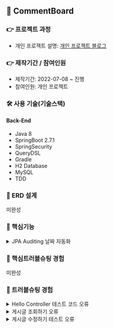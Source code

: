 ## 📌 CommentBoard

### 👉 프로젝트 과정
+ 개인 프로젝트 설명: <a href="https://pan2468.tistory.com/category/%EA%B0%9C%EC%9D%B8%20%ED%94%84%EB%A1%9C%EC%A0%9D%ED%8A%B8">개인 프로젝트 블로그</a>
### 👉 제작기간 / 참여인원
+ 제작기간: 2022-07-08 ~ 진행
+ 참여인원: 개인 프로젝트

### 🛠 사용 기술(기술스택)
#### Back-End
+ Java 8
+ SpringBoot 2.7.1
+ SpringSecurity
+ QueryDSL
+ Gradle
+ H2 Database
+ MySQL
+ TDD

### 📌 ERD 설계
미완성
### 📌 핵심기능
<details>
<summary>JPA Auditing 날짜 자동화</summary>
<div markdown="1">
  
~~~
import lombok.Getter;
import org.springframework.data.annotation.CreatedDate;
import org.springframework.data.annotation.LastModifiedDate;
import org.springframework.data.jpa.domain.support.AuditingEntityListener;

import javax.persistence.EntityListeners;
import javax.persistence.MappedSuperclass;
import java.time.LocalDateTime;


@Getter
@MappedSuperclass
@EntityListeners(AuditingEntityListener.class)
public abstract class BaseTimeEntity {

    @CreatedDate
    private LocalDateTime createData;

    @LastModifiedDate
    private LocalDateTime modifiedDate;


}
~~~

~~~
    @Test
    public void BaseTimeEntity_등록(){
        //given
        LocalDateTime now = LocalDateTime.of(2022,7,13,5,46,0);
        postsRepository.save(Posts.builder()
                .title("title")
                .content("content")
                .email("email")
                .build());
        //when
        List<Posts> postsList = postsRepository.findAll();

        //then
        Posts posts = postsList.get(0);
        System.out.println(">>>>>>> createDate=" + posts.getCreateData()+", modifiedDate="+posts.getModifiedDate());

        assertThat(posts.getCreateData()).isAfter(now);
        assertThat(posts.getModifiedDate()).isAfter(now);
    }
~~~

</div>
</details>
  
### 📌 핵심트러블슈팅 경험
미완성

### 📌 트러블슈팅 경험
<details>
<summary>Hello Controller 테스트 코드 오류</summary>
<div markdown="1">
- Execution failed for task ':test'.
  
  ### 해결방법
- 원인: InteliJ 오류
- Intelij > Ctrl+Alt+S > Setting > BuildTools > Gradle > Run tests using : InteliJ IDEA  
<img src="https://user-images.githubusercontent.com/58936137/178106276-a84c7c23-7b77-4cdd-9ccb-5836f9e0abba.png" width="600px" height="500px">
 
</div>
</details>
  
<details>
<summary>게시글 조회하기 오류</summary>
<div markdown="1">
- Caused by: java.lang.IllegalStateException: Ambiguous mapping. Cannot map 'postsApiController' method <br>
- Execution failed for task ':CommentBoardApplication.main()'.

### 해결방법
+ 원인: @GetMapping("/") 어노테이션 중복경로 오류 
+ PostsApiController 클래스 Index 메소드 주석 처리   
<details>
<summary>기존 코드</summary>
<div markdown="1">

  IndexController.java
  ~~~
      @GetMapping("/")
    public String index(Model model){

        model.addAttribute("posts", postsService.findAllDesc());
        return "index";
    }
  ~~~
  
</div>
</details>  

<details>
<summary>개선 코드</summary>
<div markdown="1">

PostsApiController.java
~~~
//    @GetMapping("/")
//    public String index(Model model){
//        model.addAttribute("posts",postsService.findAllDesc());
//        return "index";
//    }
~~~
  
</div>
</details>  
  
  
</div>
</details>  
  
<details>
<summary>게시글 수정하기 테스트 오류</summary>
<div markdown="1">
- java.lang.IndexOutOfBoundsException: Index 0 out of bounds for length 0 </br>
- org.springframework.web.client.RestClientException:
  
### 해결방법
+ 원인: Posts_수정하기() 메소드 구현부 테스트 코드 오류

<details>
<summary>기존 코드</summary>
<div markdown="1">
  
~~~
    @Test
    public void Posts_수정하기(){
        //given
        Posts savedPosts = postsRepository.save(Posts.builder()
                .title("title")
                .content("content")
                .email("email")
                .build());

        Long updateId = savedPosts.getId();
        String expectedTitle = "title2";
        String expectedContent = "content2";

        PostsUpdateRequestDto requestDto = PostsUpdateRequestDto.builder()
                .title(expectedTitle)
                .content(expectedContent)
                .build();

        String url = "http://localhost:" + port + "/api/v1/posts/" + updateId;
        HttpEntity<PostsUpdateRequestDto> requestEntity = new HttpEntity<>(requestDto);

        //when
        ResponseEntity<Long> responseEntity = restTemplate.exchange(url, HttpMethod.PUT, requestEntity, Long.class);

        //then
        assertThat(responseEntity.getStatusCode()).isEqualTo(HttpStatus.OK);
        assertThat(responseEntity.getBody()).isGreaterThan(0L);

        List<Posts> all = postsRepository.findAll();
        assertThat(all.get(0).getTitle()).isEqualTo(expectedContent);
        assertThat(all.get(0).getContent()).isEqualTo(expectedContent);

    }
~~~
</div>
</details>

<details>
<summary>개선 코드</summary>
<div markdown="1">
  
~~~
    @Test
    public void Posts_수정하기() throws Exception{
        //given
        String title = "제목";
        String content = "내용";
        String email = "이메일";

        postsRepository.save(Posts.builder()
                .title(title)
                .content(content)
                .email(email)
                .build());
        //when
        List<Posts> postsList = postsRepository.findAll();
        List<Posts> posts = postsRepository.findAllById(postsList.get(0).getId());

        Posts modify = new Posts("제목 수정","내용 수정","이메일 수정");
        PostsUpdateRequestDto postsUpdate = new PostsUpdateRequestDto(modify.getTitle(), modify.getContent());
        postsRepository.save(Posts.builder()
                .title(postsUpdate.getTitle())
                .content(postsUpdate.getContent())
                .build());
        //then
        List<Posts> postsmodify = postsRepository.findAllById(postsList.get(0).getId());
        assertThat(postsmodify.get(0).getTitle()).isEqualTo(title);
        assertThat(postsmodify.get(0).getContent()).isEqualTo(content);

    }
~~~
</div>
</details>







